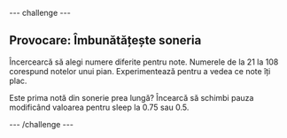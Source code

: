 \--- challenge \---

## Provocare: Îmbunătățește soneria

Încercearcă să alegi numere diferite pentru note. Numerele de la 21 la 108 corespund notelor unui pian. Experimentează pentru a vedea ce note îți plac.

Este prima notă din sonerie prea lungă? Încearcă să schimbi pauza modificând valoarea pentru sleep la 0.75 sau 0.5.

\--- /challenge \---